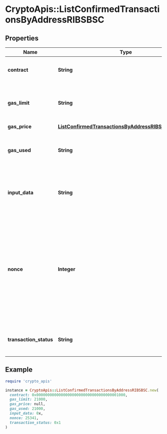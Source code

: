 # CryptoApis::ListConfirmedTransactionsByAddressRIBSBSC

## Properties

| Name | Type | Description | Notes |
| ---- | ---- | ----------- | ----- |
| **contract** | **String** | Represents the specific transaction contract. | [optional] |
| **gas_limit** | **String** | Represents the amount of gas used by this specific transaction alone. |  |
| **gas_price** | [**ListConfirmedTransactionsByAddressRIBSBSCGasPrice**](ListConfirmedTransactionsByAddressRIBSBSCGasPrice.md) |  |  |
| **gas_used** | **String** | Represents the exact unit of gas that was used for the transaction. |  |
| **input_data** | **String** | Represents additional information that is required for the transaction. |  |
| **nonce** | **Integer** | Represents the sequential running number for an address, starting from 0 for the first transaction. E.g., if the nonce of a transaction is 10, it would be the 11th transaction sent from the sender&#39;s address. |  |
| **transaction_status** | **String** | String representation of the transaction status |  |

## Example

```ruby
require 'crypto_apis'

instance = CryptoApis::ListConfirmedTransactionsByAddressRIBSBSC.new(
  contract: 0x0000000000000000000000000000000000001000,
  gas_limit: 21000,
  gas_price: null,
  gas_used: 21000,
  input_data: 0x,
  nonce: 25341,
  transaction_status: 0x1
)
```

